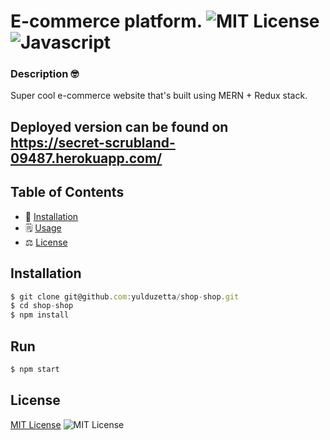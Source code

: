# E-commerce platform.  ![MIT License](https://img.shields.io/badge/mit-brightgreen) ![Javascript](https://img.shields.io/github/languages/top/nielsenjared/badmath)

### Description 🤓
Super cool e-commerce website that's built using MERN + Redux stack.

## Deployed version can be found on https://secret-scrubland-09487.herokuapp.com/


## Table of Contents 
* 🔧 [Installation](#installation)
* 🗒️ [Usage](#usage)
* ⚖️  [License](#license)

## Installation
```typescript
$ git clone git@github.com:yulduzetta/shop-shop.git
$ cd shop-shop
$ npm install
```
  
## Run 
```typescript
$ npm start
```
  
##  License

 <a href="http://choosealicense.com/licenses/mit/" target="_blank">MIT License</a> ![MIT License](https://img.shields.io/badge/mit-brightgreen) 


